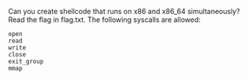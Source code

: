 Can you create shellcode that runs on x86 and x86_64 simultaneously? Read the flag in flag.txt. The following syscalls are allowed:

    open
    read
    write
    close
    exit_group
    mmap
